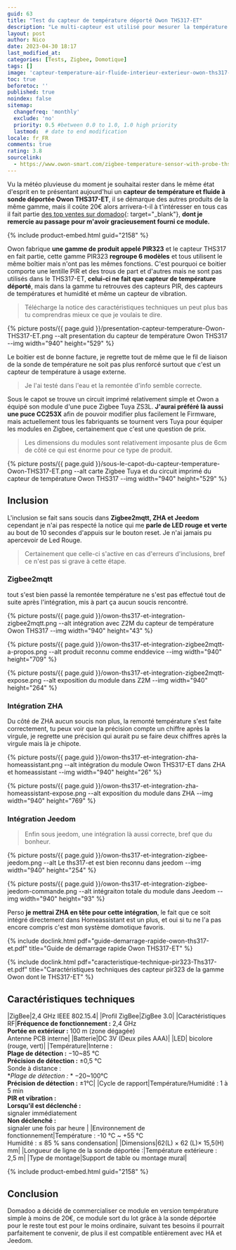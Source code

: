 ```yaml
---
guid: 63
title: "Test du capteur de température déporté Owon THS317-ET"
description: "Le multi-capteur est utilisé pour mesurer la température et l'humidité ambiantes avec un capteur intégré et la température extérieure avec une sonde à distance. Il est disponible pour détecter les mouvements, les vibrations et vous permet de recevoir des notifications de l'application mobile. Les fonctions ci-dessus peuvent être personnalisées, veuillez utiliser ce guide en fonction de vos fonctions personnalisées."
layout: post
author: Nico
date: 2023-04-30 18:17
last_modified_at: 
categories: [Tests, Zigbee, Domotique]
tags: []
image: 'capteur-temperature-air-fluide-interieur-exterieur-owon-ths317-ET-zigbee.png'
toc: true
beforetoc: ''
published: true
noindex: false
sitemap:
  changefreq: 'monthly'
  exclude: 'no'
  priority: 0.5 #between 0.0 to 1.0, 1.0 high priority
  lastmod:  # date to end modification
locale: fr_FR
comments: true
rating: 3.8
sourcelink:
  - https://www.owon-smart.com/zigbee-temperature-sensor-with-probe-ths-317-et-product/
---
```


Vu la météo pluvieuse du moment je souhaitai rester dans le même état d'esprit en te présentant aujourd'hui un **capteur de température et fluide à sonde déportée Owon THS317-ET**, il se démarque des autres produits de la même gamme, mais il coûte 20€ alors arrivera-t-il à t'intéresser en tous cas il fait partie [des top ventes sur domadoo](https://www.domadoo.fr/fr/peripheriques/5998-owon-sonde-de-temperature-deportee-sur-cable-zigbee.html?domid=39){: target="_blank"}, **dont je remercie au passage pour m'avoir gracieusement fourni ce module.**

{% include product-embed.html guid="2158" %}

Owon fabrique **une gamme de produit appelé PIR323** et le capteur THS317 en fait partie, cette gamme PIR323 **regroupe 6 modèles** et tous utilisent le même boîtier mais n'ont pas les mêmes fonctions. C'est pourquoi ce boitier comporte une lentille PIR et des trous de part et d'autres mais ne sont pas utilisés dans le THS317-ET, **celui-ci ne fait que capteur de température déporté**, mais dans la gamme tu retrouves des capteurs PIR, des capteurs de températures et humidité et même un capteur de vibration.

> Télécharge la notice des caractéristiques techniques un peut plus bas tu comprendras mieux ce que je voulais te dire.

{% picture posts/{{ page.guid }}/presentation-capteur-temperature-Owon-THS317-ET.png --alt presentation du capteur de température Owon THS317 --img width="940" height="529" %}

Le boitier est de bonne facture, je regrette tout de même que le fil de liaison de la sonde de température ne soit pas plus renforcé surtout que c'est un capteur de température à usage externe.

> Je l'ai testé dans l'eau et la remontée d'info semble correcte.

Sous le capot se trouve un circuit imprimé relativement simple et Owon a équipé son module d'une puce Zigbee Tuya ZS3L. **J'aurai préféré là aussi une puce CC253X** afin de pouvoir modifier plus facilement le Firmware, mais actuellement tous les fabriquants se tournent vers Tuya pour équiper les modules en Zigbee, certainement que c'est une question de prix. 
> Les dimensions du modules sont relativement imposante plus de 6cm de côté ce qui est énorme pour ce type de produit.

{% picture posts/{{ page.guid }}/sous-le-capot-du-capteur-temperature-Owon-THS317-ET.png --alt carte Zigbee Tuya et du circuit imprimé du capteur de température Owon THS317 --img width="940" height="529" %}

## Inclusion

L'inclusion se fait sans soucis dans **Zigbee2mqtt, ZHA et Jeedom** cependant je n'ai pas respecté la notice qui me **parle de LED rouge et verte** au bout de 10 secondes d'appuis sur le bouton reset. Je n'ai jamais pu apercevoir de Led Rouge.
> Certainement que celle-ci s'active en cas d'erreurs d'inclusions, bref ce n'est pas si grave à cette étape.

### Zigbee2mqtt

tout s'est bien passé la remontée température ne s'est pas effectué tout de suite après l'intégration, mis à part ça aucun soucis rencontré.

{% picture posts/{{ page.guid }}/owon-ths317-et-integration-zigbee2mqtt.png --alt intégration avec Z2M du capteur de température Owon THS317 --img width="940" height="43" %}

{% picture posts/{{ page.guid }}/owon-ths317-et-integration-zigbee2mqtt-a-propos.png --alt produit reconnu comme enddevice  --img width="940" height="709" %}

{% picture posts/{{ page.guid }}/owon-ths317-et-integration-zigbee2mqtt-expose.png --alt exposition du module dans Z2M --img width="940" height="264" %}

### Intégration ZHA

Du côté de ZHA aucun soucis non plus, la remonté température s'est faite correctement, tu peux voir que la précision compte un chiffre après la virgule, je regrette une précision qui aurait pu se faire deux chiffres après la virgule mais là je chipote.

{% picture posts/{{ page.guid }}/owon-ths317-et-integration-zha-homeassistant.png --alt intégration du module Owon THS317-ET dans ZHA et homeassistant --img width="940" height="26" %}

{% picture posts/{{ page.guid }}/owon-ths317-et-integration-zha-homeassistant-expose.png --alt exposition du module dans ZHA --img width="940" height="769" %}

### Intégration Jeedom

> Enfin sous jeedom, une intégration là aussi correcte, bref que du bonheur.

{% picture posts/{{ page.guid }}/owon-ths317-et-integration-zigbee-jeedom.png --alt Le ths317-et est bien reconnu dans jeedom --img width="940" height="254" %}

{% picture posts/{{ page.guid }}/owon-ths317-et-integration-zigbee-jeedom-commande.png --alt intégraiton totale du module dans Jeedom --img width="940" height="93" %}

Perso **je mettrai ZHA en tête pour cette intégration**, le fait que ce soit intégré directement dans Homeassistant est un plus, et oui si tu ne l'a pas encore compris c'est mon système domotique favoris.

{% include doclink.html pdf="guide-demarrage-rapide-owon-ths317-et.pdf" title="Guide de démarrage rapide Owon THS317-ET" %}

{% include doclink.html pdf="caracteristique-technique-pir323-Ths317-et.pdf" title="Caractéristiques techniques des capteur pir323 de la gamme Owon dont le THS317-ET" %}

## Caractéristiques techniques

|ZigBee|2,4 GHz IEEE 802.15.4|
|Profil ZigBee|ZigBee 3.0|
|Caractéristiques RF|**Fréquence de fonctionnement :** 2,4 GHz<br>**Portée en extérieur :** 100 m (zone dégagée)<br>Antenne PCB interne|
|Batterie|DC 3V (Deux piles AAA)|
|LED| bicolore (rouge, vert)|
|Température|Interne :<br>**Plage de détection :** −10~85 °C<br>**Précision de détection :** ±0,5 °C<br>Sonde à distance :<br>**Plage de détection :* * −20~100°C<br>**Précision de détection :** ±1°C|
|Cycle de rapport|Température/Humidité : 1 à 5 min<br>**PIR et vibration :**<br>**Lorsqu'il est déclenché :**<br>signaler immédiatement<br>**Non déclenché :**<br>signaler une fois par heure |
|Environnement de fonctionnement|Température : -10 ℃ ~ +55 ℃<br>Humidité : ≤ 85 % sans condensation|
|Dimensions|62(L) × 62 (L)× 15,5(H) mm|
|Longueur de ligne de la sonde déportée :|Température extérieure : 2,5 m|
|Type de montage|Support de table ou montage mural|

{% include product-embed.html guid="2158" %}

## Conclusion

Domadoo a décidé de commercialiser ce module en version température simple à moins de 20€, ce module sort du lot grâce à la sonde déportée pour le reste tout est pour le moins ordinaire, suivant tes besoins il pourrait parfaitement te convenir, de plus il est compatible entièrement avec HA et Jeedom.